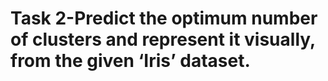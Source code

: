 # Task 2-Predict the optimum number of clusters and represent it visually, from the given ‘Iris’ dataset.
